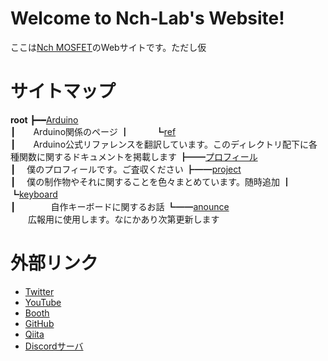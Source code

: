 # Welcome to Nch-Lab's Website!

ここは[Nch MOSFET](https://twitter.com/Nch_MOSFET)のWebサイトです。ただし仮

# サイトマップ

**root**
┣━━[Arduino](./Arduino)  
┃　　Arduino関係のページ
┃　　　┗[ref](./Arduino/ref)  
┃　　Arduino公式リファレンスを翻訳しています。このディレクトリ配下に各種関数に関するドキュメントを掲載します
┣━━[プロフィール](./prof)  
┃　  僕のプロフィールです。ご査収ください
┣━━[project](./project)  
┃  　僕の制作物やそれに関することを色々まとめています。随時追加
┃　　　┗[keyboard](./project/keyboard)  
┃　　　　自作キーボードに関するお話
┗━━[anounce](./anounce)  
  　　広報用に使用します。なにかあり次第更新します

<!-- コピペ用 -->
<!--
┣ ┠ ┝ ├
┫ ┨ ┥ ┤ 
│ ┃
─ ━
┌ ┏ ┓ ┐
└ ┗ ┛ ┘
-->

# 外部リンク

- [Twitter](https://twitter.com/Nch_MOSFET)
- [YouTube](https://www.youtube.com/channel/UCHh3sU1-ILivTzyj8Z14X7w)
- [Booth](https://nch-mosfet.booth.pm/)
- [GitHub](https://github.com/Nch-MOSFET)
- [Qiita](https://qiita.com/Nch_MOSFET)
- [Discordサーバ](https://discord.gg/r3HeMB2B6a)
